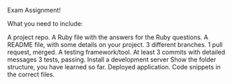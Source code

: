 Exam Assignment!

What you need to include:

A project repo.
A Ruby file with the answers for the Ruby questions.
A README file, with some details on your project.
3 different branches.
1 pull request, merged.
A testing framework/tool.
At least 3 commits with detailed messages
3 tests, passing.
Install a development server
Show the folder structure, you have learned so far.
Deployed application.
Code snippets in the correct files.
